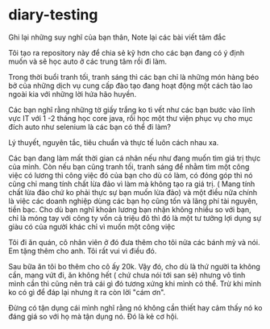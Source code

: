 # diary-testing
Ghi lại những suy nghĩ của bạn thân, Note lại các bài viết tâm đắc

Tôi tạo ra repository này để chia sẻ kỹ hơn cho các bạn đang có ý định muốn và sẽ học auto ở các trung tâm rồi đi làm. 

Trong thời buổi tranh tối, tranh sáng thì các bạn chỉ là những món hàng béo bở của những dịch vụ cung cấp đào tạo đang hoạt động một cách tào lao ngoài kia với những lời hứa hão huyền. 

Các bạn nghĩ rằng những tờ giấy trắng ko tì vết như các bạn bước vào lĩnh vực IT với 1 -2 tháng học core java, rồi học một thư viện phục vụ cho mục đích auto như selenium là các bạn có thể đi làm? 

Lý thuyết, nguyên tắc, tiêu chuẩn và thực tế luôn cách nhau xa.

Các bạn đang làm mất thời gian cá nhân nếu như đang muốn tìm giá trị thực của mình. Còn nếu bạn cũng tranh tối, tranh sáng để nhằm tìm một công việc có lương thì công việc đó của bạn cho dù có làm, có đóng góp thì nó cũng chỉ mang tính chất lừa đảo vì làm mà không tạo ra giá trị. ( Mang tính chất lừa đảo chứ ko phải thực sự bạn muốn lừa đảo) và một điều nữa chính là việc các doanh nghiệp dùng các bạn họ cũng tốn và lãng phí tài nguyên, tiền bạc. Cho dù bạn nghĩ khoản lương bạn nhận không nhiều so với bạn, chỉ là móng tay với công ty vốn cả triệu đô thì đó là một tư tưởng lợi dụng sự giàu có của người khác chỉ vì muốn một công việc

Tôi đi ăn quán, cô nhân viên ở đó đưa thêm cho tôi nửa các bánh mỳ và nói. Em tặng thêm cho anh. Tôi rất vui vì điều đó. 

Sau bữa ăn tôi bo thêm cho cô ấy 20k. Vậy đó, cho dù là thứ người ta không cần, mang vứt đi, ăn không hết ( chứ chưa nói tới san sẻ) nhưng vô tình mình cần thì cũng nên trả cái gì đó tương xứng khi mình có thể. Trừ khi mình ko có gì để đáp lại nhưng ít ra còn lời "cám ơn".

Đừng có tận dụng cái mình nghĩ rằng nó không cần thiết hay cảm thấy nó ko đáng giá so với họ mà tận dụng nó. Đó là kẻ cơ hội.
